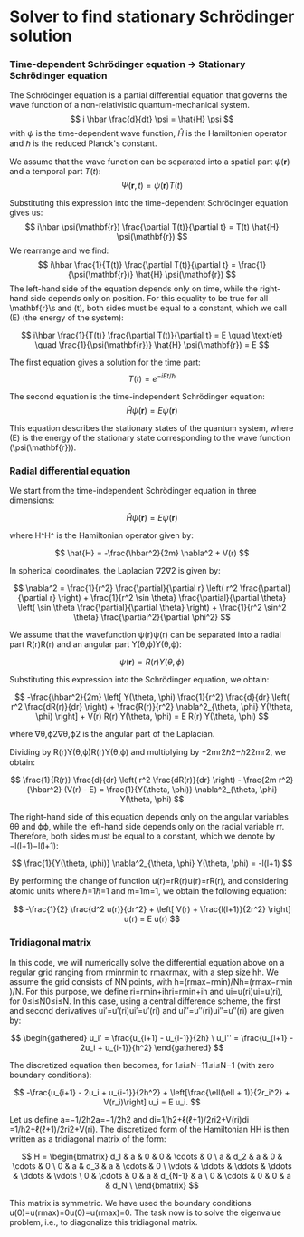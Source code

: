 # Solver to find stationary Schrödinger solution

### Time-dependent Schrödinger equation $\to$ Stationary Schrödinger equation

The Schrödinger equation is a partial differential equation that governs the wave function of a non-relativistic quantum-mechanical system.
$$
    i \hbar \frac{d}{dt} \psi = \hat{H} \psi 
$$
with $\psi$ is the time-dependent wave function, $\hat{H}$ is the Hamiltonien operator and $\hbar$ is the reduced Planck's constant.

We assume that the wave function can be separated into a spatial part $\psi(\mathbf{r})$ and a temporal part $T(t)$:
$$
\Psi(\mathbf{r}, t) = \psi(\mathbf{r}) T(t)
$$

Substituting this expression into the time-dependent Schrödinger equation gives us:
$$
i\hbar \psi(\mathbf{r}) \frac{\partial T(t)}{\partial t} = T(t) \hat{H} \psi(\mathbf{r})
$$
We rearrange and we find:
$$
i\hbar \frac{1}{T(t)} \frac{\partial T(t)}{\partial t} = \frac{1}{\psi(\mathbf{r})} \hat{H} \psi(\mathbf{r})
$$
The left-hand side of the equation depends only on time, while the right-hand side depends only on position. For this equality to be true for all \mathbf{r}\s and \(t\), both sides must be equal to a constant, which we call \(E\) (the energy of the system):

$$
i\hbar \frac{1}{T(t)} \frac{\partial T(t)}{\partial t} = E \quad \text{et} \quad \frac{1}{\psi(\mathbf{r})} \hat{H} \psi(\mathbf{r}) = E
$$

The first equation gives a solution for the time part:
$$
T(t) = e^{-iEt/\hbar}
$$


The second equation is the time-independent Schrödinger equation:
$$
\hat{H} \psi(\mathbf{r}) = E \psi(\mathbf{r})
$$

This equation describes the stationary states of the quantum system, where \(E\) is the energy of the stationary state corresponding to the wave function \(\psi(\mathbf{r})\).

### Radial differential equation

We start from the time-independent Schrödinger equation in three dimensions:

$$
\hat{H} \psi(\mathbf{r}) = E \psi(\mathbf{r})
$$

where H^H^ is the Hamiltonian operator given by:

$$
\hat{H} = -\frac{\hbar^2}{2m} \nabla^2 + V(r)
$$

In spherical coordinates, the Laplacian ∇2∇2 is given by:

$$
\nabla^2 = \frac{1}{r^2} \frac{\partial}{\partial r} \left( r^2 \frac{\partial}{\partial r} \right) + \frac{1}{r^2 \sin \theta} \frac{\partial}{\partial \theta} \left( \sin \theta \frac{\partial}{\partial \theta} \right) + \frac{1}{r^2 \sin^2 \theta} \frac{\partial^2}{\partial \phi^2}
$$

We assume that the wavefunction ψ(r)ψ(r) can be separated into a radial part R(r)R(r) and an angular part Y(θ,ϕ)Y(θ,ϕ):

$$
\psi(\mathbf{r}) = R(r) Y(\theta, \phi)
$$

Substituting this expression into the Schrödinger equation, we obtain:

$$
-\frac{\hbar^2}{2m} \left[ Y(\theta, \phi) \frac{1}{r^2} \frac{d}{dr} \left( r^2 \frac{dR(r)}{dr} \right) + \frac{R(r)}{r^2} \nabla^2_{\theta, \phi} Y(\theta, \phi) \right] + V(r) R(r) Y(\theta, \phi) = E R(r) Y(\theta, \phi)
$$

where ∇θ,ϕ2∇θ,ϕ2​ is the angular part of the Laplacian.

Dividing by R(r)Y(θ,ϕ)R(r)Y(θ,ϕ) and multiplying by −2mr2ℏ2−ℏ22mr2​, we obtain:

$$
\frac{1}{R(r)} \frac{d}{dr} \left( r^2 \frac{dR(r)}{dr} \right) - \frac{2m r^2}{\hbar^2} (V(r) - E) = \frac{1}{Y(\theta, \phi)} \nabla^2_{\theta, \phi} Y(\theta, \phi)
$$

The right-hand side of this equation depends only on the angular variables θθ and ϕϕ, while the left-hand side depends only on the radial variable rr. Therefore, both sides must be equal to a constant, which we denote by −l(l+1)−l(l+1):

$$
\frac{1}{Y(\theta, \phi)} \nabla^2_{\theta, \phi} Y(\theta, \phi) = -l(l+1)
$$

By performing the change of function u(r)=rR(r)u(r)=rR(r), and considering atomic units where ℏ=1ℏ=1 and m=1m=1, we obtain the following equation:

$$
-\frac{1}{2} \frac{d^2 u(r)}{dr^2} + \left[ V(r) + \frac{l(l+1)}{2r^2} \right] u(r) = E u(r)
$$

### Tridiagonal matrix

In this code, we will numerically solve the differential equation above on a regular grid ranging from rminrmin​ to rmaxrmax​, with a step size hh. We assume the grid consists of NN points, with h=(rmax−rmin)/Nh=(rmax​−rmin​)/N. For this purpose, we define ri=rmin+ihri​=rmin​+ih and ui=u(ri)ui​=u(ri​), for 0≤i≤N0≤i≤N. In this case, using a central difference scheme, the first and second derivatives ui′=u′(ri)ui′​=u′(ri​) and ui′′=u′′(ri)ui′′​=u′′(ri​) are given by:

$$
\begin{gathered}
u_i' = \frac{u_{i+1} - u_{i-1}}{2h} \
u_i'' = \frac{u_{i+1} - 2u_i + u_{i-1}}{h^2}
\end{gathered}
$$

The discretized equation then becomes, for 1≤i≤N−11≤i≤N−1 (with zero boundary conditions):

$$
-\frac{u_{i+1} - 2u_i + u_{i-1}}{2h^2} + \left[\frac{\ell(\ell + 1)}{2r_i^2} + V(r_i)\right] u_i = E u_i.
$$

Let us define a=−1/2h2a=−1/2h2 and di=1/h2+ℓ(ℓ+1)/2ri2+V(ri)di​=1/h2+ℓ(ℓ+1)/2ri2​+V(ri​). The discretized form of the Hamiltonian HH is then written as a tridiagonal matrix of the form:

$$
H = \begin{bmatrix}
d_1 & a & 0 & 0 & \cdots & 0 \
a & d_2 & a & 0 & \cdots & 0 \
0 & a & d_3 & a & \cdots & 0 \
\vdots & \ddots & \ddots & \ddots & \ddots & \vdots \
0 & \cdots & 0 & a & d_{N-1} & a \
0 & \cdots & 0 & 0 & a & d_N \
\end{bmatrix}
$$

This matrix is symmetric. We have used the boundary conditions u(0)=u(rmax)=0u(0)=u(rmax​)=0. The task now is to solve the eigenvalue problem, i.e., to diagonalize this tridiagonal matrix.